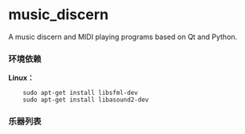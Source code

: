 # music_discern
A music discern and MIDI playing programs based on Qt and Python.

### 环境依赖
**Linux：**
```shell
	sudo apt-get install libsfml-dev
	sudo apt-get install libasound2-dev
```

### 乐器列表
